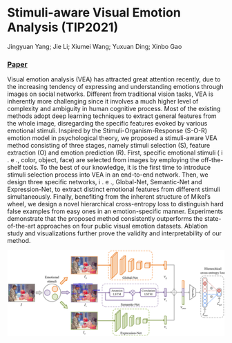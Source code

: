# Stimuli-aware Visual Emotion Analysis (TIP2021)

Jingyuan Yang; Jie Li; Xiumei Wang; Yuxuan Ding; Xinbo Gao 
### [Paper](https://ieeexplore.ieee.org/stamp/stamp.jsp?tp=&arnumber=9524517)

Visual emotion analysis (VEA) has attracted great attention recently, due to the increasing tendency of expressing and understanding emotions through images on social networks. Different from traditional vision tasks, VEA is inherently more challenging since it involves a much higher level of complexity and ambiguity in human cognitive process. Most of the existing methods adopt deep learning techniques to extract general features from the whole image, disregarding the specific features evoked by various emotional stimuli. Inspired by the Stimuli-Organism-Response (S-O-R) emotion model in psychological theory, we proposed a stimuli-aware VEA method consisting of three stages, namely stimuli selection (S), feature extraction (O) and emotion prediction (R). First, specific emotional stimuli ( i . e ., color, object, face) are selected from images by employing the off-the-shelf tools. To the best of our knowledge, it is the first time to introduce stimuli selection process into VEA in an end-to-end network. Then, we design three specific networks, i . e ., Global-Net, Semantic-Net and Expression-Net, to extract distinct emotional features from different stimuli simultaneously. Finally, benefiting from the inherent structure of Mikel’s wheel, we design a novel hierarchical cross-entropy loss to distinguish hard false examples from easy ones in an emotion-specific manner. Experiments demonstrate that the proposed method consistently outperforms the state-of-the-art approaches on four public visual emotion datasets. Ablation study and visualizations further prove the validity and interpretability of our method.

![Teaser image](./1.png)
